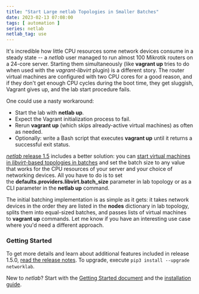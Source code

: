 ```yaml
---
title: "Start Large netlab Topologies in Smaller Batches"
date: 2023-02-13 07:08:00
tags: [ automation ]
series: netlab
netlab_tag: use
---
```

It's incredible how little CPU resources some network devices consume in a steady state -- a *netlab* user managed to run almost 100 Mikrotik routers on a 24-core server. Starting them simultaneously (like **vagrant up** tries to do when used with the *vagrant-libvirt* plugin) is a different story. The router virtual machines are configured with two CPU cores for a good reason, and if they don't get enough CPU cycles during the boot time, they get sluggish, Vagrant gives up, and the lab start procedure fails.

One could use a nasty workaround:

-   Start the lab with **netlab up**.
-   Expect the Vagrant initialization process to fail.
-   Rerun **vagrant up** (which skips already-active virtual machines) as often as needed.
-   Optionally: write a Bash script that executes **vagrant up** until it returns a successful exit status.

[*netlab* release 1.5](https://netsim-tools.readthedocs.io/en/latest/release/1.5.html) includes a better solution: you can [start virtual machines in *libvirt*-based topologies in batches](https://netsim-tools.readthedocs.io/en/latest/labs/libvirt.html#starting-virtual-machines-in-batches) and set the batch size to any value that works for the CPU resources of your server and your choice of networking devices. All you have to do is to set the **defaults.providers.libvirt.batch\_size** parameter in lab topology or as a CLI parameter in the **netlab up** command.

The initial batching implementation is as simple as it gets: it takes network devices in the order they are listed in the **nodes** dictionary in lab topology, splits them into equal-sized batches, and passes lists of virtual machines to **vagrant up** commands. Let me know if you have an interesting use case where you'd need a different approach.

### Getting Started

To get more details and learn about additional features included in release 1.5.0, [read the release notes](https://netsim-tools.readthedocs.io/en/latest/release/1.5.html#release-1-5-0). To upgrade, execute `pip3 install --upgrade networklab`.

New to *netlab*? Start with the [Getting Started document](https://netsim-tools.readthedocs.io/en/latest/tutorials.html) and the [installation guide](https://netsim-tools.readthedocs.io/en/latest/install.html).
